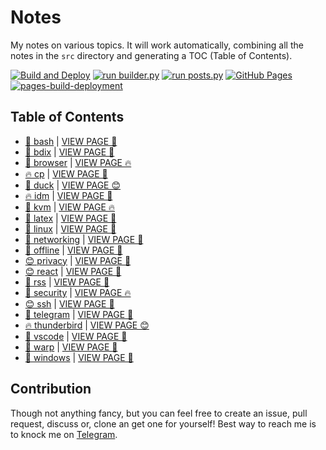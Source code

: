 # Notes

My notes on various topics. It will work automatically, combining all the notes in the `src` directory and generating a TOC (Table of Contents).

[![Build and Deploy](https://github.com/SharafatKarim/notes/actions/workflows/action.yml/badge.svg)](https://github.com/SharafatKarim/notes/actions/workflows/action.yml)
[![run builder.py](https://github.com/SharafatKarim/notes/actions/workflows/action.yml/badge.svg)](https://github.com/SharafatKarim/notes/actions/workflows/action.yml)
[![run posts.py](https://github.com/SharafatKarim/notes/actions/workflows/posts.yml/badge.svg)](https://github.com/SharafatKarim/notes/actions/workflows/posts.yml)
[![GitHub Pages](https://github.com/SharafatKarim/notes/actions/workflows/gh-pages.yml/badge.svg)](https://github.com/SharafatKarim/notes/actions/workflows/gh-pages.yml)
[![pages-build-deployment](https://github.com/SharafatKarim/notes/actions/workflows/pages/pages-build-deployment/badge.svg)](https://github.com/SharafatKarim/notes/actions/workflows/pages/pages-build-deployment)


## Table of Contents

- [🤖 bash](src/bash.md) | <a href='https://sharafat.is-a.dev/notes/bash' target='_blank'>VIEW PAGE 🌟</a>
- [🍕 bdix](src/bdix.md) | <a href='https://sharafat.is-a.dev/notes/bdix' target='_blank'>VIEW PAGE 🚀</a>
- [👾 browser](src/browser.md) | <a href='https://sharafat.is-a.dev/notes/browser' target='_blank'>VIEW PAGE 🔥</a>
- [🔥 cp](src/cp.md) | <a href='https://sharafat.is-a.dev/notes/cp' target='_blank'>VIEW PAGE 🚀</a>
- [🍕 duck](src/duck.md) | <a href='https://sharafat.is-a.dev/notes/duck' target='_blank'>VIEW PAGE 😊</a>
- [🔥 idm](src/idm.md) | <a href='https://sharafat.is-a.dev/notes/idm' target='_blank'>VIEW PAGE 🌟</a>
- [🌟 kvm](src/kvm.md) | <a href='https://sharafat.is-a.dev/notes/kvm' target='_blank'>VIEW PAGE 🔥</a>
- [🌈 latex](src/latex.md) | <a href='https://sharafat.is-a.dev/notes/latex' target='_blank'>VIEW PAGE 🚀</a>
- [🎉 linux](src/linux.md) | <a href='https://sharafat.is-a.dev/notes/linux' target='_blank'>VIEW PAGE 🌈</a>
- [🌟 networking](src/networking.md) | <a href='https://sharafat.is-a.dev/notes/networking' target='_blank'>VIEW PAGE 🌈</a>
- [🌈 offline](src/offline.md) | <a href='https://sharafat.is-a.dev/notes/offline' target='_blank'>VIEW PAGE 🌟</a>
- [😊 privacy](src/privacy.md) | <a href='https://sharafat.is-a.dev/notes/privacy' target='_blank'>VIEW PAGE 🚀</a>
- [😊 react](src/react.md) | <a href='https://sharafat.is-a.dev/notes/react' target='_blank'>VIEW PAGE 🍕</a>
- [👾 rss](src/rss.md) | <a href='https://sharafat.is-a.dev/notes/rss' target='_blank'>VIEW PAGE 🎸</a>
- [🌟 security](src/security.md) | <a href='https://sharafat.is-a.dev/notes/security' target='_blank'>VIEW PAGE 🔥</a>
- [😊 ssh](src/ssh.md) | <a href='https://sharafat.is-a.dev/notes/ssh' target='_blank'>VIEW PAGE 🎉</a>
- [🌈 telegram](src/telegram.md) | <a href='https://sharafat.is-a.dev/notes/telegram' target='_blank'>VIEW PAGE 🎉</a>
- [🔥 thunderbird](src/thunderbird.md) | <a href='https://sharafat.is-a.dev/notes/thunderbird' target='_blank'>VIEW PAGE 😊</a>
- [🎉 vscode](src/vscode.md) | <a href='https://sharafat.is-a.dev/notes/vscode' target='_blank'>VIEW PAGE 🚀</a>
- [🍕 warp](src/warp.md) | <a href='https://sharafat.is-a.dev/notes/warp' target='_blank'>VIEW PAGE 🎉</a>
- [🎸 windows](src/windows.md) | <a href='https://sharafat.is-a.dev/notes/windows' target='_blank'>VIEW PAGE 🌟</a>

## Contribution

Though not anything fancy, but you can feel free to create an issue, pull request, discuss or, clone an get one for yourself!
Best way to reach me is to knock me on [Telegram](https://t.me/SharafatKarim).

